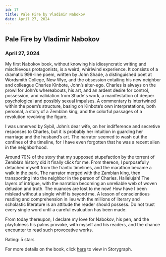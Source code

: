 ```yaml
---
id: 17
title: Pale Fire by Vladimir Nabokov 
date: April 27, 2024
---
```


## Pale Fire by Vladimir Nabokov 

### April 27, 2024

My first Nabokov book, without knowing his idiosyncratic writing and mischievous protagonists, is a weird, whirlwind experience. It consists of a dramatic 999-line poem, written by John Shade, a distinguished poet at Wordsmith College, New Wye, and the obsession entailing his new neighbor and colleague Charles Kinbote, John’s alter-ego. Charles is always on the prowl for John’s whereabouts, his art, and an ardent desire for control, possession, and validation from Shade's work, a manifestation of deeper psychological and possibly sexual impulses. A commentary is intertwined within the poem’s structure, basing on Kinbote’s own interpretations, both personal, a story of a Zemblan king, and the colorful passages of a revolution revolving the figure. 

I was unnerved by Sybil, John’s dear wife, on her indifference and secretive responses to Charles, but it is probably her intuition in guarding her marriage and the husband’s art. The narrator seemed to wash out the confines of the timeline, for I have even forgotten that he was a recent alien in the neighborhood. 

Around 70% of the story that my supposed stupefaction by the torrent of Zembla’s history did it finally click for me. From thereon, I purposefully detached myself from the frantic timelines, and the marathon became a walk in the park. The narrator merged with the Zambian king, then transporting into the neighbor in the person of Charles. Hallelujah! The layers of intrigue, with the narration becoming an unreliable web of woven delusion and truth. The nuances are lost to me now! How have I been mislead without a single whiff is beyond me. A lesson of conscientious reading and comprehension in lieu with the millions of literary and scholastic literature is an attitude the reader should possess. Do not trust every single word until a careful evaluation has been made.

From today thereupon, I declare my love for Nabokov, his pen, and the playfulness his palms provoke, with myself and his readers, and the chance encounter to read such provocative works.

Rating: 5 stars

For more details on the book, click 
<a href="https://app.thestorygraph.com/books/57e9293a-7cdd-408b-829c-8c79b0ac5f4c" target="_blank" rel="noopener noreferrer">here</a> to view in Storygraph.